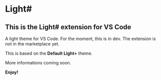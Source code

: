# Light\#

## This is the Light\# extension for VS Code

A light theme for VS Code.
For the  moment, this is in dev.
The extension is not in the marketplace yet.

This is based on the **Default Light+** theme.

More informations coming soon.

**Enjoy!**
